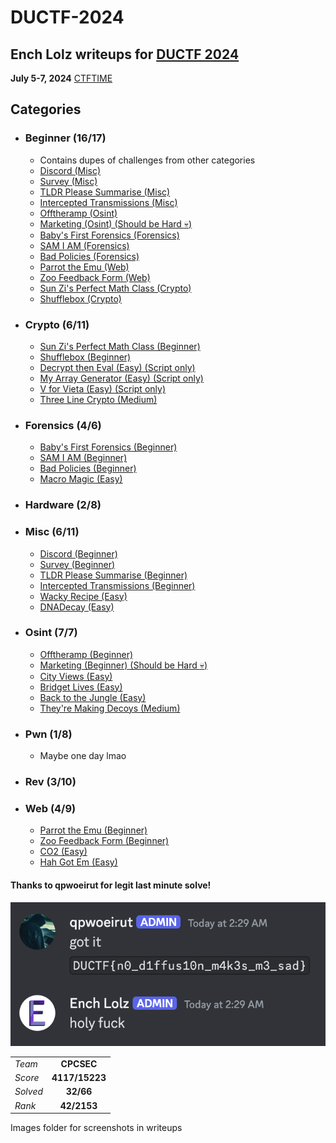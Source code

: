 # DUCTF-2024
## Ench Lolz writeups for [DUCTF 2024](https://downunderctf.com/)

**July 5-7, 2024**
[CTFTIME](https://ctftime.org/event/2284)



## Categories

- ### Beginner (16/17)
    - Contains dupes of challenges from other categories
    - [Discord (Misc)](https://github.com/EnchLolz/DUCTF-24/blob/main/MISC/Discord.md)
    - [Survey (Misc)](https://github.com/EnchLolz/DUCTF-24/blob/main/MISC/Survey.md)
    - [TLDR Please Summarise (Misc)](https://github.com/EnchLolz/DUCTF-24/blob/main/MISC/TLDR%20Please%20Summarise.md)
    - [Intercepted Transmissions (Misc)](https://github.com/EnchLolz/DUCTF-24/blob/main/MISC/Intercepted%20Transmissions.md)
    - [Offtheramp (Osint)](https://github.com/EnchLolz/DUCTF-24/blob/main/OSINT/Offtheramp.md)
    - [Marketing (Osint) (Should be Hard :skull:)](https://github.com/EnchLolz/DUCTF-24/blob/main/OSINT/Marketing.md)
    - [Baby's First Forensics (Forensics)](https://github.com/EnchLolz/DUCTF-24/blob/main/FORENSICS/Baby's%20First%20Forensics.md)
    - [SAM I AM (Forensics)](https://github.com/EnchLolz/DUCTF-24/blob/main/FORENSICS/SAM%20I%20AM.md)
    - [Bad Policies (Forensics)](https://github.com/EnchLolz/DUCTF-24/blob/main/FORENSICS/Bad%20Policies.md)
    - [Parrot the Emu (Web)](https://github.com/EnchLolz/DUCTF-24/blob/main/WEB/Parrot%20the%20Emu.md)
    - [Zoo Feedback Form (Web)](https://github.com/EnchLolz/DUCTF-24/blob/main/WEB/Zoo%20Feedback%20Form.md)
    - [Sun Zi's Perfect Math Class (Crypto)](https://github.com/EnchLolz/DUCTF-24/blob/main/CRYPTO/Sun%20Zi's%20Perfect%20Math%20Class.md)
    - [Shufflebox (Crypto)](https://github.com/EnchLolz/DUCTF-24/blob/main/CRYPTO/Shufflebox.md)
- ### Crypto (6/11)
    - [Sun Zi's Perfect Math Class (Beginner)](https://github.com/EnchLolz/DUCTF-24/blob/main/CRYPTO/Sun%20Zi's%20Perfect%20Math%20Class.md)
    - [Shufflebox (Beginner)](https://github.com/EnchLolz/DUCTF-24/blob/main/CRYPTO/Shufflebox.md)
    - [Decrypt then Eval (Easy) (Script only)](https://github.com/EnchLolz/DUCTF-24/blob/main/CRYPTO/Decrypt%20then%20Eval.md)
    - [My Array Generator (Easy) (Script only)](https://github.com/EnchLolz/DUCTF-24/blob/main/CRYPTO/My%20Array%20Generator.md)
    - [V for Vieta (Easy) (Script only)](https://github.com/EnchLolz/DUCTF-24/blob/main/CRYPTO/V%20for%20Vieta.md)
    - [Three Line Crypto (Medium)](https://github.com/EnchLolz/DUCTF-24/blob/main/CRYPTO/Three%20Line%20Crypto.md)


- ### Forensics (4/6)
    - [Baby's First Forensics (Beginner)](https://github.com/EnchLolz/DUCTF-24/blob/main/FORENSICS/Baby's%20First%20Forensics.md)
    - [SAM I AM (Beginner)](https://github.com/EnchLolz/DUCTF-24/blob/main/FORENSICS/SAM%20I%20AM.md)
    - [Bad Policies (Beginner)](https://github.com/EnchLolz/DUCTF-24/blob/main/FORENSICS/Bad%20Policies.md)
    - [Macro Magic (Easy)](https://github.com/EnchLolz/DUCTF-24/blob/main/FORENSICS/Macro%20Magic.md)
- ### Hardware (2/8)

- ### Misc (6/11)
    - [Discord (Beginner)](https://github.com/EnchLolz/DUCTF-24/blob/main/MISC/Discord.md)
    - [Survey (Beginner)](https://github.com/EnchLolz/DUCTF-24/blob/main/MISC/Survey.md)
    - [TLDR Please Summarise (Beginner)](https://github.com/EnchLolz/DUCTF-24/blob/main/MISC/TLDR%20Please%20Summarise.md)
    - [Intercepted Transmissions (Beginner)](https://github.com/EnchLolz/DUCTF-24/blob/main/MISC/Intercepted%20Transmissions.md)
    - [Wacky Recipe (Easy)](https://github.com/EnchLolz/DUCTF-24/blob/main/MISC/Wacky%20Recipe.md)
    - [DNADecay (Easy)](https://github.com/EnchLolz/DUCTF-24/blob/main/MISC/DNADecay.md)
- ### Osint (7/7)
    - [Offtheramp (Beginner)](https://github.com/EnchLolz/DUCTF-24/blob/main/OSINT/Offtheramp.md)
    - [Marketing (Beginner) (Should be Hard :skull:)](https://github.com/EnchLolz/DUCTF-24/blob/main/OSINT/Marketing.md)
    - [City Views (Easy)](https://github.com/EnchLolz/DUCTF-24/blob/main/OSINT/Cityviews.md)
    - [Bridget Lives (Easy)](https://github.com/EnchLolz/DUCTF-24/blob/main/OSINT/Bridget%20Lives.md)
    - [Back to the Jungle (Easy)](https://github.com/EnchLolz/DUCTF-24/blob/main/OSINT/Back%20to%20the%20Jungle.md)
    - [They're Making Decoys (Medium)](https://github.com/EnchLolz/DUCTF-24/blob/main/OSINT/They're%20Making%20Decoys.md)

- ### Pwn (1/8)
    - Maybe one day lmao
- ### Rev (3/10)

- ### Web (4/9)
    - [Parrot the Emu (Beginner)](https://github.com/EnchLolz/DUCTF-24/blob/main/WEB/Parrot%20the%20Emu.md)
    - [Zoo Feedback Form (Beginner)](https://github.com/EnchLolz/DUCTF-24/blob/main/WEB/Zoo%20Feedback%20Form.md)
    - [CO2 (Easy)](https://github.com/EnchLolz/DUCTF-24/blob/main/WEB/CO2.md)
    - [Hah Got Em (Easy)](https://github.com/EnchLolz/DUCTF-24/blob/main/WEB/Hah%20Got%20Em.md)






#### Thanks to qpwoeirut for legit last minute solve!
![qp orz](/images/qporz.png)


|  |  |
| ----------- | :-----------: |
| *Team* | **CPCSEC** |
| *Score*| **4117/15223** |
| *Solved* | **32/66** |
| *Rank* | **42/2153** |

Images folder for screenshots in writeups